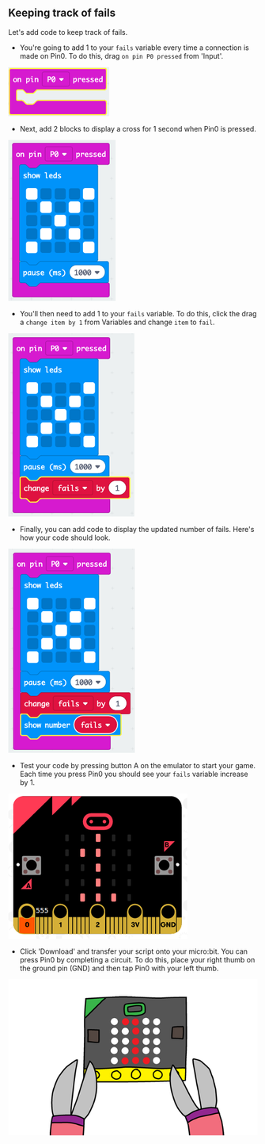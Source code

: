 ## Keeping track of fails

Let's add code to keep track of fails.

+ You're going to add 1 to your `fails` variable every time a connection is made on Pin0. To do this, drag `on pin P0 pressed` from 'Input'.

![skjermbilde](images/frustration-pressPin0.png)

+ Next, add 2 blocks to display a cross for 1 second when Pin0 is pressed.

![skjermbilde](images/frustration-pin0-x.png)

+ You'll then need to add 1 to your `fails` variable. To do this, click the drag a `change item by 1` from Variables and change `item` to `fail`. 

![skjermbilde](images/frustration-pin0-fails.png)

+ Finally, you can add code to display the updated number of fails. Here's how your code should look.

![skjermbilde](images/frustration-pin0-code.png)

+ Test your code by pressing button A on the emulator to start your game. Each time you press Pin0 you should see your `fails` variable increase by 1.

![skjermbilde](images/frustration-pin0-test.png)

+ Click 'Download' and transfer your script onto your micro:bit. You can press Pin0 by completing a circuit. To do this, place your right thumb on the ground pin (GND) and then tap Pin0 with your left thumb.

![skjermbilde](images/frustration-pin0-compile.png)
